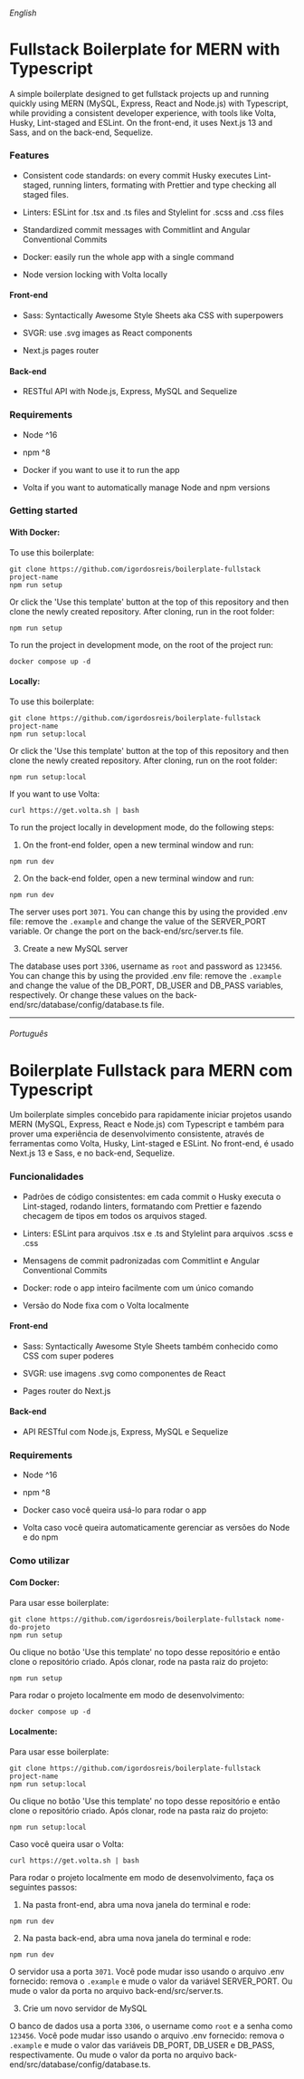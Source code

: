 ###### English

# Fullstack Boilerplate for MERN with Typescript

A simple boilerplate designed to get fullstack projects up and running quickly using MERN (MySQL, Express, React and Node.js) with Typescript, while providing a consistent developer experience, with tools like Volta, Husky, Lint-staged and ESLint. On the front-end, it uses Next.js 13 and Sass, and on the back-end, Sequelize.

### Features

- Consistent code standards: on every commit Husky executes Lint-staged, running linters, formating with Prettier and type checking all staged files.
- Linters: ESLint for .tsx and .ts files and Stylelint for .scss and .css files

- Standardized commit messages with Commitlint and Angular Conventional Commits

- Docker: easily run the whole app with a single command

- Node version locking with Volta locally

#### Front-end

- Sass: Syntactically Awesome Style Sheets aka CSS with superpowers

- SVGR: use .svg images as React components

- Next.js pages router

#### Back-end

- RESTful API with Node.js, Express, MySQL and Sequelize

### Requirements

- Node ^16

- npm ^8

- Docker if you want to use it to run the app

- Volta if you want to automatically manage Node and npm versions

### Getting started

#### With Docker:

To use this boilerplate:

```shell
git clone https://github.com/igordosreis/boilerplate-fullstack project-name
npm run setup
```

Or click the 'Use this template' button at the top of this repository and then clone the newly created repository. After cloning, run in the root folder:

```shell
npm run setup
```

To run the project in development mode, on the root of the project run:

```shell
docker compose up -d
```

#### Locally:

To use this boilerplate:

```shell
git clone https://github.com/igordosreis/boilerplate-fullstack project-name
npm run setup:local
```

Or click the 'Use this template' button at the top of this repository and then clone the newly created repository. After cloning, run on the root folder:

```shell
npm run setup:local
```

If you want to use Volta:

```shell
curl https://get.volta.sh | bash
```

To run the project locally in development mode, do the following steps:

1. On the front-end folder, open a new terminal window and run:

```shell
npm run dev
```

2. On the back-end folder, open a new terminal window and run:

```shell
npm run dev
```

The server uses port `3071`. You can change this by using the provided .env file: remove the `.example` and change the value of the SERVER_PORT variable. Or change the port on the back-end/src/server.ts file.

3. Create a new MySQL server

The database uses port `3306`, username as `root` and password as `123456`.
You can change this by using the provided .env file: remove the `.example` and change the value of the DB_PORT, DB_USER and DB_PASS variables, respectively. Or change these values on the back-end/src/database/config/database.ts file.

---

###### Português

# Boilerplate Fullstack para MERN com Typescript

Um boilerplate simples concebido para rapidamente iniciar projetos usando MERN (MySQL, Express, React e Node.js) com Typescript e também para prover uma experiência de desenvolvimento consistente, através de ferramentas como Volta, Husky, Lint-staged e ESLint. No front-end, é usado Next.js 13 e Sass, e no back-end, Sequelize.

### Funcionalidades

- Padrões de código consistentes: em cada commit o Husky executa o Lint-staged, rodando linters, formatando com Prettier e fazendo checagem de tipos em todos os arquivos staged.

- Linters: ESLint para arquivos .tsx e .ts and Stylelint para arquivos .scss e .css

- Mensagens de commit padronizadas com Commitlint e Angular Conventional Commits

- Docker: rode o app inteiro facilmente com um único comando

- Versão do Node fixa com o Volta localmente

#### Front-end

- Sass: Syntactically Awesome Style Sheets também conhecido como CSS com super poderes

- SVGR: use imagens .svg como componentes de React

- Pages router do Next.js

#### Back-end

- API RESTful com Node.js, Express, MySQL e Sequelize

### Requirements

- Node ^16

- npm ^8

- Docker caso você queira usá-lo para rodar o app

- Volta caso você queira automaticamente gerenciar as versões do Node e do npm

### Como utilizar

#### Com Docker:

Para usar esse boilerplate:

```shell
git clone https://github.com/igordosreis/boilerplate-fullstack nome-do-projeto
npm run setup
```

Ou clique no botão 'Use this template' no topo desse repositório e então clone o repositório criado. Após clonar, rode na pasta raiz do projeto:

```shell
npm run setup
```

Para rodar o projeto localmente em modo de desenvolvimento:

```shell
docker compose up -d
```

#### Localmente:

Para usar esse boilerplate:

```shell
git clone https://github.com/igordosreis/boilerplate-fullstack project-name
npm run setup:local
```

Ou clique no botão 'Use this template' no topo desse repositório e então clone o repositório criado. Após clonar, rode na pasta raiz do projeto:

```shell
npm run setup:local
```

Caso você queira usar o Volta:

```shell
curl https://get.volta.sh | bash
```

Para rodar o projeto localmente em modo de desenvolvimento, faça os seguintes passos:

1. Na pasta front-end, abra uma nova janela do terminal e rode:

```shell
npm run dev
```

2. Na pasta back-end, abra uma nova janela do terminal e rode:

```shell
npm run dev
```

O servidor usa a porta `3071`. Você pode mudar isso usando o arquivo .env fornecido: remova o `.example` e mude o valor da variável SERVER_PORT. Ou mude o valor da porta no arquivo back-end/src/server.ts.

3. Crie um novo servidor de MySQL

O banco de dados usa a porta `3306`, o username como `root` e a senha como `123456`.
Você pode mudar isso usando o arquivo .env fornecido: remova o `.example` e mude o valor das variáveis DB_PORT, DB_USER e DB_PASS, respectivamente. Ou mude o valor da porta no arquivo back-end/src/database/config/database.ts.
